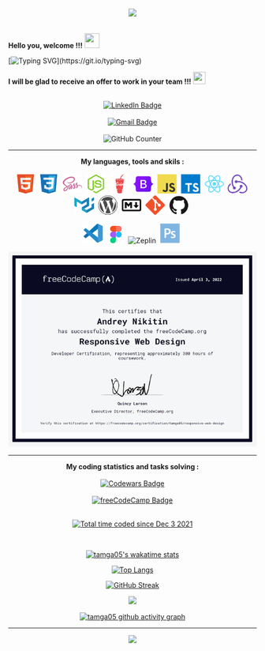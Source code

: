 <br>
<div id="header" align="center">
<img src="https://media.giphy.com/media/du3J3cXyzhj75IOgvA/giphy.gif" width="50"/>
</div>
<br>

**Hello you, welcome !!!**   <img src="https://media.giphy.com/media/hvRJCLFzcasrR4ia7z/giphy.gif" height="30" width="30">

[![Typing SVG](https://readme-typing-svg.herokuapp.com?font=Roboto&size=23&duration=4000&color=020709&background=FFFFFF00&multiline=true&width=1480&height=340&lines=I'm+Andrey+Nikitin%2C+from+Moscow%2C+Russia.;%20;I+am+a+HTML%2FCSS%2FJS%2FReact+Front-end+developer+with+holistic+knowledge+of+software+development.+Highly+motivated%2C+strong+ambition+and+regular;work+improves+me+to+become+better+and+better+every+day.+I'd+like+to+find+great+team%2C+where+I+will+be+able+to+realize+my+potential+and+apply+my;skills.;%20;My+skills%3A+working+with+graphic+editors+Photoshop%2C+Zeplin%2C+Figma%2C+code+editor+Visual+Studio+Code+and+WebStorm%2C+HTML5%2C+CSS3%2C+semantics%2C+BEM-naming%2C+cross-;browser+compatibility%2C+Flexbox+layout%2C+positioning%2C+pseudo-elements%2C+pseudo-classes%2C+working+with+Github+and+Git%2C+deploy+projects+on+Github%2C;task+manager+Gulp%2C+SASS%2FSCSS+preprocessor%2C+adaptability+(%40media+querys)%2C+CSS+Shapes%2C+transformations%2C+animations%2C+animations+librarys%2C+work;in+team%2C+code+for+React+(Node.js%2C+NPM%2C+NVM)%2C+Grid+layout%2C+Mobile+first%2C+installation+and+configuration+Swiper%2C+Pixel-perfect%2C+Material+UI%2C+Styled;Components%2C+SVG%2C+SVG-sprites%2C+code+for+CMS+(WordPress)%2C+Magnific+Popup+library%2C+code+for+e-mail+newsletters%2C+tasks+solving+freeCodeCamp;and+Codewars%2C+a+little+Markdown+coding.)](https://git.io/typing-svg)

<!-- I'm Andrey Nikitin, from Moscow, Russia.

I am a HTML/CSS/JS Front-end developer with holistic knowledge of software development. Highly motivated, strong ambition and regular work improves me to become better and better every day. I'd like to find great team, where I will be able to realize my potential and apply my skills.

My skills: working with graphic editors Photoshop, Zeplin, Figma, code editor Visual Studio Code and WebStorm, working with Typescript , HTML5, CSS3, semantics, BEM-naming, cross-browser compatibility, Flexbox layout, positioning, pseudo-elements, pseudo-classes, working with Github and Git, deploy projects on Github, task manager Gulp, SASS/SCSS preprocessor, adaptability (@media querys), CSS Shapes, transformations, animations, animations librarys, work in team, code for React (Node.js, NPM, NVM), Grid layout, Mobile first, installation and configuration Swiper, Pixel-perfect, Material UI, Styled Components, SVG, SVG-sprites, code for CMS (WordPress), Magnific Popup library, code for e-mail newsletters, tasks solving freeCodeCamp and Codewars, a little Markdown coding. -->

**I will be glad to receive an offer to work in your team !!!** <img src="https://media.giphy.com/media/qyjQsUt0p0TT2/giphy.gif" height="25" width="25">
<br> 
<br>
<div align="center">
<a href="https://www.linkedin.com/in/andrey-nikitin-rus/">
<img src="https://img.shields.io/badge/LinkedIn-blue?logo=linkedin&logoColor=white&style=default" height="30" alt="LinkedIn Badge"/>
</a>
<div>
<br>
<div align="center">
<a href="mailto:tamga05@gmail.com">
<img src="https://img.shields.io/badge/Gmail-red?logo=gmail&logoColor=white&style=default" height="30" alt="Gmail Badge"/>
</a>
<div>

<br>
<div id="badges" align="center">
<img src="https://komarev.com/ghpvc/?username=tamga05&style=default&color=orange" height="30" alt="GitHub Counter"/>
</div>

****
<div align="center">
<strong>My languages, tools and skils :</strong>
<br>
<br>
<div>
<img src="https://github.com/devicons/devicon/blob/master/icons/html5/html5-original.svg" title="HTML5" alt="HTML" width="40" height="40"/>&nbsp;
<img src="https://github.com/devicons/devicon/blob/master/icons/css3/css3-original.svg"  title="CSS3" alt="CSS" width="40" height="40"/>&nbsp;
<img src="https://github.com/devicons/devicon/blob/master/icons/sass/sass-original.svg" title="SASS" alt="SASS" width="40" height="40"/>&nbsp;
<img src="https://github.com/devicons/devicon/blob/master/icons/nodejs/nodejs-original.svg" title="NodeJS" alt="NodeJS" width="40" height="40"/>&nbsp;
<img src="https://github.com/devicons/devicon/blob/master/icons/gulp/gulp-plain.svg" title="Gulp" alt="Gulp" width="40" height="40"/>&nbsp;
<img src="https://github.com/devicons/devicon/blob/master/icons/bootstrap/bootstrap-original.svg" title="Bootstrap" alt="Bootstrap" width="40" height="40"/>&nbsp;
<img src="https://github.com/devicons/devicon/blob/master/icons/javascript/javascript-original.svg" title="JavaScript" alt="JavaScript" width="40" height="40"/>&nbsp;
<img src="https://github.com/devicons/devicon/blob/master/icons/typescript/typescript-original.svg" title="TypeScript" alt="TypeScript" width="40" height="40"/>&nbsp;
<img src="https://github.com/devicons/devicon/blob/master/icons/react/react-original.svg" title="React" alt="React" width="40" height="40"/>&nbsp;
<img src="https://github.com/devicons/devicon/blob/master/icons/redux/redux-original.svg" title="Redux" alt="Redux " width="40" height="40"/>&nbsp;
<img src="https://github.com/devicons/devicon/blob/master/icons/materialui/materialui-original.svg" title="Material UI" alt="Material UI" width="40" height="40"/>&nbsp;
<img src="https://github.com/devicons/devicon/blob/master/icons/wordpress/wordpress-plain.svg" title="WordPress" alt="WordPress" width="40" height="40"/>&nbsp;
<img src="https://github.com/devicons/devicon/blob/master/icons/markdown/markdown-original.svg" title="Markdown" alt="Markdown" width="40" height="40"/>&nbsp;
<img src="https://github.com/devicons/devicon/blob/master/icons/git/git-original.svg" title="Git" alt="Git" width="40" height="40"/>&nbsp;
<img src="https://github.com/devicons/devicon/blob/master/icons/github/github-original.svg" title="GitHub" alt="GitHub" width="40" height="40"/>&nbsp;

<img src="https://github.com/devicons/devicon/blob/master/icons/vscode/vscode-original.svg" title="VSCode" alt="VSCode" width="40" height="40"/>&nbsp;
<img src="https://github.com/devicons/devicon/blob/master/icons/figma/figma-original.svg" title="Figma" alt="Figma" width="35" height="35"/>&nbsp;
<img src="https://github.com/zeplin/zeplin-workbook/blob/master/img/logo.svg" title="Zeplin" alt="Zeplin" width="40" height="40"/>&nbsp;
<img src="https://github.com/devicons/devicon/blob/master/icons/photoshop/photoshop-plain.svg" title="Photoshop" alt="Photoshop" width="40" height="40"/>&nbsp;
</div>
</div>
  
![Certificat freeCodeCamp](https://github.com/tamga05/tamga05/blob/main/freeCodeCamp.png)

<hr>
 
<div align="center">
<strong>My coding statistics and tasks solving :</strong>
<br>
<br>

<div id="badges">
<a href="https://www.codewars.com/users/Andrey%20Nikitin/">
<img src="https://img.shields.io/badge/Codewars-red?style=default&logo=Codewars&logoColor=white" height="30" alt="Codewars Badge"/>
</a>
</div>
<br>
<div id="badges">
<a href="https://www.freecodecamp.org/tamga05/">
<img src="https://img.shields.io/badge/freeCodeCamp-black?style=default&logo=freeCodeCamp&logoColor=white" height="30" alt="freeCodeCamp Badge"/>
</a>
</div>
<br>

<a href="https://wakatime.com/@d1404803-9fc1-4524-ad54-f97ce2c8dea1"><img src="https://wakatime.com/badge/user/d1404803-9fc1-4524-ad54-f97ce2c8dea1.svg?style=default" height="30" alt="Total time coded since Dec 3 2021" /></a>
  
<br>
  
[![tamga05's wakatime stats](https://github-readme-stats.vercel.app/api/wakatime?username=tamga05)](https://github.com/anuraghazra/github-readme-stats)
<br>
  
[![Top Langs](https://github-readme-stats.vercel.app/api/top-langs/?username=tamga05&layout=compact&theme=white)](https://github.com/anuraghazra/github-readme-stats)

[![GitHub Streak](http://github-readme-streak-stats.herokuapp.com?user=tamga05&theme=white&date_format=j%20M%5B%20Y%5D)](https://git.io/streak-stats)

</div>
  
![](https://github-profile-summary-cards.vercel.app/api/cards/productive-time?username=tamga05&theme=github)
  
[![tamga05 github activity graph](https://activity-graph.herokuapp.com/graph?username=tamga05&theme=github-light&point=33A0F5)](https://github.com/tamga05/github-readme-activity-graph)
   
<hr>

<div id="header" align="center">
<img src="https://media.giphy.com/media/l3q2FnW3yZRJVZH2g/giphy.gif" width="200"/>
</div>
